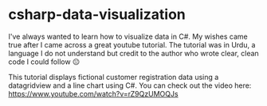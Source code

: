 # csharp-data-visualization

I've always wanted to learn how to visualize data in C#. My wishes came true after I came across a great youtube tutorial. The tutorial was in Urdu, a language I do not understand but credit to the author who wrote clear, clean code I could follow 😐

This tutorial displays fictional customer registration data using a datagridview and a line chart using C#.
You can check out the video here:
https://www.youtube.com/watch?v=rZ9QzUMOQJs